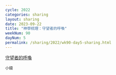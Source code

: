 ```yaml
---
cycle: 2022
categories: sharing
layout: sharing
date: 2023-09-22
title: "神學梳理：守望者的呼喚"
weekNum: 90
dayNum: 5
permalink: /sharing/2022/wk90-day5-sharing.html
---
```


[守望者的呼喚](https://eccseattle.github.io/media/sharing/2022/wk090/2023-09-22-bin.m4a)

`小錢`

